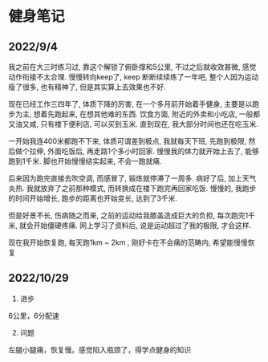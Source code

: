 # 健身笔记

## 2022/9/4

我之前在大三时练习过,  靠这个解锁了俯卧撑和5公里,  不过之后就收效甚微,  感觉动作衔接不太合理.  慢慢转向keep了,  keep 断断续续练了一年吧,  整个人因为运动瘦了很多,  也有精神了,  但是其实算上去效果也不好.  

现在已经工作三四年了,  体质下降的厉害,  在一个多月前开始着手健身,  主要是以跑步为主,  想着先跑起来,  在想其他难的东西.  饮食方面,  附近的外卖和小吃店,  一般都又油又咸,  只有楼下便利店,  可以买到玉米.  直到现在,  我大部分时间也还在吃玉米.

一开始我连400米都跑不下来,  体质可谓差到极点,  我就每天下班,  先跑到极限,  然后做个拉伸,  外面吃饭后, 再走路1个多小时回家.  慢慢我的体力就开始上去了,  能够跑到1千米.  脚也开始慢慢结实起来, 不会一跑就痛.  

后来因为跑完直接去吹空调, 而感冒了,  锻炼就停滞了一周多.  病好了后, 加上天气炎热. 我就放弃了之前那种模式, 而转换成在楼下跑完再回家吃饭. 慢慢的, 我跑步的时间开始增长,  跑步的距离也开始变长,  达到了3千米. 

但是好景不长, 伤病随之而来,  之前的运动给我膝盖造成巨大的负担,  每次跑完1千米,  就会开始僵硬疼痛.  网上学习了资料后, 说是运动超过了我的极限, 才会这样. 

现在我开始恢复跑,  每天跑1km ~ 2km , 刚好卡在不会痛的范畴内, 希望能慢慢恢复


## 2022/10/29

1. 进步

6公里，6分配速

2. 问题

左腿小腿痛，恢复慢。感觉陷入瓶颈了，得学点健身的知识
